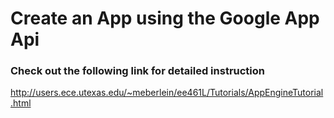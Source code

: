 # Create an App using the Google App Api
### Check out the following link for detailed instruction
http://users.ece.utexas.edu/~meberlein/ee461L/Tutorials/AppEngineTutorial.html
